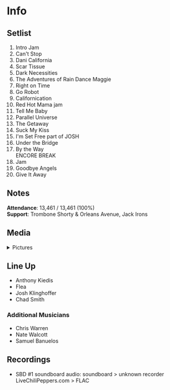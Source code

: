 # Info

## Setlist

1. Intro Jam
2. Can't Stop
3. Dani California
4. Scar Tissue
5. Dark Necessities
6. The Adventures of Rain Dance Maggie
7. Right on Time
8. Go Robot
9. Californication
10. Red Hot Mama jam
11. Tell Me Baby
12. Parallel Universe
13. The Getaway
14. Suck My Kiss
15. I'm Set Free part of JOSH
16. Under the Bridge
17. By the Way
<br> ENCORE BREAK
18. Jam
19. Goodbye Angels
20. Give It Away

## Notes

**Attendance**: 13,461 / 13,461 (100%)
<br>
**Support**: Trombone Shorty & Orleans Avenue, Jack Irons

## Media 

<details>
  <summary>Pictures</summary>
  <!--<img alt="Setlist" title="Setlist" src="_.jpg" height="200" />
  <img alt="Clipping" title="Clipping" src="_.jpg" height="200" />
  <img alt="Flyer" title="Flyer" src="_.jpg" height="200" />-->
</details>

## Line Up

* Anthony Kiedis
* Flea
* Josh Klinghoffer
* Chad Smith

### Additional Musicians

* Chris Warren  
* Nate Walcott  
* Samuel Banuelos

## Recordings

* SBD #1 soundboard audio: soundboard > unknown recorder LiveChiliPeppers.com > FLAC
